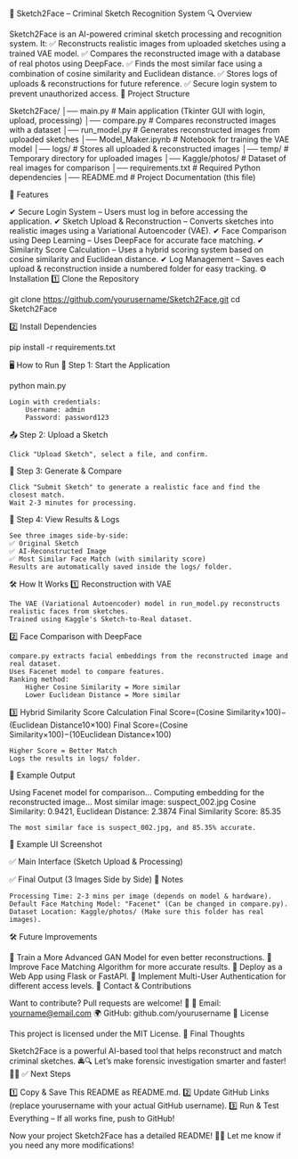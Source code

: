 📌 Sketch2Face – Criminal Sketch Recognition System
🔍 Overview

Sketch2Face is an AI-powered criminal sketch processing and recognition system.
It:
✅ Reconstructs realistic images from uploaded sketches using a trained VAE model.
✅ Compares the reconstructed image with a database of real photos using DeepFace.
✅ Finds the most similar face using a combination of cosine similarity and Euclidean distance.
✅ Stores logs of uploads & reconstructions for future reference.
✅ Secure login system to prevent unauthorized access.
📂 Project Structure

Sketch2Face/
│── main.py                # Main application (Tkinter GUI with login, upload, processing)
│── compare.py             # Compares reconstructed images with a dataset
│── run_model.py           # Generates reconstructed images from uploaded sketches
│── Model_Maker.ipynb      # Notebook for training the VAE model
│── logs/                  # Stores all uploaded & reconstructed images
│── temp/                  # Temporary directory for uploaded images
│── Kaggle/photos/         # Dataset of real images for comparison
│── requirements.txt       # Required Python dependencies
│── README.md              # Project Documentation (this file)

🚀 Features

✔ Secure Login System – Users must log in before accessing the application.
✔ Sketch Upload & Reconstruction – Converts sketches into realistic images using a Variational Autoencoder (VAE).
✔ Face Comparison using Deep Learning – Uses DeepFace for accurate face matching.
✔ Similarity Score Calculation – Uses a hybrid scoring system based on cosine similarity and Euclidean distance.
✔ Log Management – Saves each upload & reconstruction inside a numbered folder for easy tracking.
⚙️ Installation
1️⃣ Clone the Repository

git clone https://github.com/yourusername/Sketch2Face.git
cd Sketch2Face

2️⃣ Install Dependencies

pip install -r requirements.txt

🖥️ How to Run
🔑 Step 1: Start the Application

python main.py

    Login with credentials:
        Username: admin
        Password: password123

📤 Step 2: Upload a Sketch

    Click "Upload Sketch", select a file, and confirm.

🎨 Step 3: Generate & Compare

    Click "Submit Sketch" to generate a realistic face and find the closest match.
    Wait 2-3 minutes for processing.

📂 Step 4: View Results & Logs

    See three images side-by-side:
    ✅ Original Sketch
    ✅ AI-Reconstructed Image
    ✅ Most Similar Face Match (with similarity score)
    Results are automatically saved inside the logs/ folder.

🛠️ How It Works
1️⃣ Reconstruction with VAE

    The VAE (Variational Autoencoder) model in run_model.py reconstructs realistic faces from sketches.
    Trained using Kaggle's Sketch-to-Real dataset.

2️⃣ Face Comparison with DeepFace

    compare.py extracts facial embeddings from the reconstructed image and real dataset.
    Uses Facenet model to compare features.
    Ranking method:
        Higher Cosine Similarity = More similar
        Lower Euclidean Distance = More similar

3️⃣ Hybrid Similarity Score Calculation
Final Score=(Cosine Similarity×100)−(Euclidean Distance10×100)
Final Score=(Cosine Similarity×100)−(10Euclidean Distance​×100)

    Higher Score = Better Match
    Logs the results in logs/ folder.

📜 Example Output

Using Facenet model for comparison...
Computing embedding for the reconstructed image...
Most similar image: suspect_002.jpg
Cosine Similarity: 0.9421, Euclidean Distance: 2.3874
Final Similarity Score: 85.35

    The most similar face is suspect_002.jpg, and 85.35% accurate.

📸 Example UI Screenshot

✅ Main Interface (Sketch Upload & Processing)

✅ Final Output (3 Images Side by Side)
📌 Notes

    Processing Time: 2-3 mins per image (depends on model & hardware).
    Default Face Matching Model: "Facenet" (Can be changed in compare.py).
    Dataset Location: Kaggle/photos/ (Make sure this folder has real images).

🛠️ Future Improvements

🚀 Train a More Advanced GAN Model for even better reconstructions.
🎯 Improve Face Matching Algorithm for more accurate results.
📡 Deploy as a Web App using Flask or FastAPI.
🔐 Implement Multi-User Authentication for different access levels.
📩 Contact & Contributions

Want to contribute? Pull requests are welcome! 🎉
📧 Email: yourname@email.com
🌍 GitHub: github.com/yourusername
📜 License

This project is licensed under the MIT License.
🚀 Final Thoughts

Sketch2Face is a powerful AI-based tool that helps reconstruct and match criminal sketches. 🚔🔍
Let’s make forensic investigation smarter and faster! 🚀🎯
✅ Next Steps

1️⃣ Copy & Save This README as README.md.
2️⃣ Update GitHub Links (replace yourusername with your actual GitHub username).
3️⃣ Run & Test Everything – If all works fine, push to GitHub!

Now your project Sketch2Face has a detailed README! 🚀😊
Let me know if you need any more modifications!
